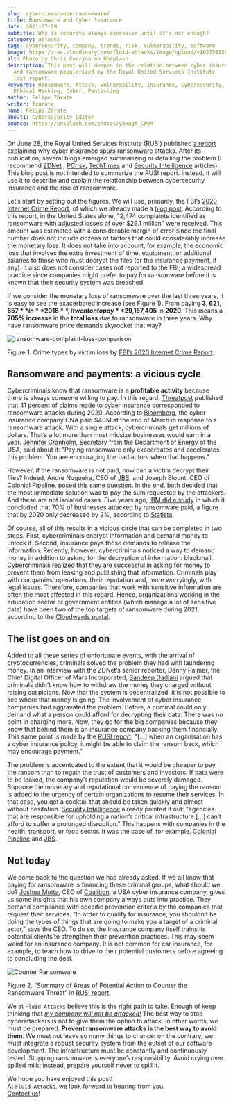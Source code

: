 ```yaml
---
slug: cyber-insurance-ransomware/
title: Ransomware and Cyber Insurance
date: 2021-07-29
subtitle: Why is security always excessive until it's not enough?
category: attacks
tags: cybersecurity, company, trends, risk, vulnerability, software
image: https://res.cloudinary.com/fluid-attacks/image/upload/v1627561560/blog/cyber-insurance-ransomware/cover-cyber-insurance-ransomware_lflmzi.webp
alt: Photo by Chris Curryon on Unsplash
description: This post will deepen in the relation between cyber insurance
  and ransomware popularized by the Royal United Services Institute
  last report.
keywords: Ransomware, Attack, Vulnerability, Insurance, Cybersecurity,
  Ethical Hacking, Cyber, Pentesting
author: Felipe Zárate
writer: fzarate
name: Felipe Zárate
about1: Cybersecurity Editor
source: https://unsplash.com/photos/ybxugA_CWoM
---
```


On June 28, the Royal United Services Institute (RUSI) published [a
report](https://rusi.org/explore-our-research/publications/occasional-papers/cyber-insurance-and-cyber-security-challenge)
explaining why cyber insurance spurs ransomware attacks. After its
publication, several blogs emerged summarizing or detailing the problem
(I recommend
[ZDNet](https://www.zdnet.com/article/ransomware-has-become-an-existential-threat-that-means-cyber-insurance-is-about-to-change/)
,
[PCrisk](https://www.pcrisk.com/internet-threat-news/21233-is-cyber-insurance-making-it-harder-to-defend-against-ransomware),
[TechTimes](https://www.techtimes.com/articles/261595/20210617/ransomware-attacks-pressure-insurance-companies-limit-coverage-cybercrimes.htm)
and [Security
Intelligence](https://securityintelligence.com/news/whats-behind-rising-ransomware-costs/)
articles). This blog post is not intended to summarize the RUSI report.
Instead, it will use it to describe and explain the relationship between
cybersecurity insurance and the rise of ransomware.

Let’s start by setting out the figures. We will use, primarily, the
FBI’s [2020 Internet Crime
Report](https://www.ic3.gov/Media/PDF/AnnualReport/2020_IC3Report.pdf),
of which we already made a [blog post](../fbi-2020-report/). According
to this report, in the United States alone, "2,474 complaints identified
as ransomware with adjusted losses of over $29.1 million" were received.
This amount was estimated with a considerable margin of error since the
final number does not include dozens of factors that could considerably
increase the monetary loss. It does not take into account, for example,
the economic loss that involves the extra investment of time, equipment,
or additional salaries to those who must decrypt the files (or the
insurance payment, if any). It also does not consider cases not reported
to the FBI; a widespread practice since companies might prefer to pay
for ransomware before it is known that their security system was
breached.

If we consider the monetary loss of ransomware over the last three
years, it is easy to see the exacerbated increase (see Figure 1). From
paying **$3,621,857** in **2018**, it went on to pay **$29,157,405** in
**2020**. This means a **705% increase** in the **total loss** due to
ransomware in three years. Why have ransomware price demands skyrocket
that way?

<div class="imgblock">

![ransomware-complaint-loss-comparison](https://res.cloudinary.com/fluid-attacks/image/upload/v1627562361/blog/cyber-insurance-ransomware/ransomware-complaint-loss-comparison_btczd1.webp)

<div class="title">

Figure 1. Crime types by victim loss by [FBI’s 2020 Internet Crime
Report](https://www.ic3.gov/Media/PDF/AnnualReport/2020_IC3Report.pdf).

</div>

</div>

## Ransomware and payments: a vicious cycle

Cybercriminals know that ransomware is a **profitable activity** because
there is always someone willing to pay. In this regard,
[Threatpost](https://threatpost.com/cyber-insurance-ransomware-payments/166580/)
published that 41 percent of claims made to cyber insurance corresponded
to ransomware attacks during 2020. According to
[Bloomberg](https://www.bloomberg.com/news/articles/2021-05-20/cna-financial-paid-40-million-in-ransom-after-march-cyberattack),
the cyber insurance company CNA paid $40M at the end of March in
response to a ransomware attack. With a single attack, cybercriminals
get millions of dollars. That’s a lot more than most midsize businesses
would earn in a year. [Jennifer
Granholm](https://www.nbcnews.com/now/video/can-cyber-insurance-keep-up-with-the-growing-number-of-ransomware-attacks-116154437896),
Secretary from the Department of Energy of the USA, said about it:
"Paying ransomware only exacerbates and accelerates this problem. You
are encouraging the bad actors when that happens."

However, if the ransomware is not paid, how can a victim decrypt their
files? Indeed, Andre Nogueira, CEO of [JBS](../jbs-revil-cyberattack/),
and Joseph Blount, CEO of [Colonial
Pipeline](../pipeline-ransomware-darkside/), posed this same question.
In the end, both decided that the most immediate solution was to pay the
sum requested by the attackers. And these are not isolated cases. Five
years ago, [IBM did a
study](https://www.healthcareitnews.com/news/ransomware-70-businesses-attacked-pay-ibm-study-finds)
in which it concluded that 70% of businesses attacked by ransomware
paid, a figure that by 2020 only decreased by 2%, according to
[Statista](https://www.statista.com/statistics/701282/ransomware-experience-of-companies/).

Of course, all of this results in a vicious circle that can be completed
in two steps. First, cybercriminals encrypt information and demand money
to unlock it. Second, insurance pays those demands to release the
information. Recently, however, cybercriminals noticed a way to demand
money in addition to asking for the decryption of information:
blackmail. Cybercriminals realized that [they are successful
in](https://www.zdnet.com/article/ransomware-theres-been-a-big-rise-in-double-extortion-attacks-as-gangs-try-out-new-tricks/)
asking for money to prevent them from leaking and publishing that
information. Criminals play with companies' operations, their reputation
and, more worryingly, with legal issues. Therefore, companies that work
with sensitive information are often the most affected in this regard.
Hence, organizations working in the education sector or government
entities (which manage a lot of sensitive data) have been two of the top
targets of ransomware during 2021, according to the [Cloudwards
portal](https://www.cloudwards.net/ransomware-statistics/).

## The list goes on and on

Added to all these series of unfortunate events, with the arrival of
cryptocurrencies, criminals solved the problem they had with laundering
money. In an interview with the ZDNet’s senior reporter, Danny Palmer,
the Chief Digital Officer of Mars Incorporated, [Sandeep
Dadlani](https://www.zdnet.com/article/ransomware-has-become-an-existential-threat-that-means-cyber-insurance-is-about-to-change/)
argued that criminals didn’t know how to withdraw the money they charged
without raising suspicions. Now that the system is decentralized, it is
not possible to see where that money is going. The involvement of cyber
insurance companies had aggravated the problem. Before, a criminal could
only demand what a person could afford for decrypting their data. There
was no point in charging more. Now, they go for the big companies
because they know that behind them is an insurance company backing them
financially. This same point is made by the [RUSI
report](https://static.rusi.org/263_ei_ransomware_final_0_0.pdf):
"\[…​\] when an organisation has a cyber insurance policy, it might
be able to claim the ransom back, which may encourage payment."

The problem is accentuated to the extent that it would be cheaper to pay
the ransom than to regain the trust of customers and investors. If data
were to be leaked, the company’s reputation would be severely damaged.
Suppose the monetary and reputational convenience of paying the ransom
is added to the urgency of certain organizations to resume their
services. In that case, you get a cocktail that should be taken quickly
and almost without hesitation. [Security
Intelligence](https://securityintelligence.com/news/whats-behind-rising-ransomware-costs/)
already pointed it out: "agencies that are responsible for upholding a
nation’s critical infrastructure \[…​\] can’t afford to suffer a
prolonged disruption." This happens with companies in the health,
transport, or food sector. It was the case of, for example, [Colonial
Pipeline](../pipeline-ransomware-darkside/) and
[JBS](../jbs-revil-cyberattack/).

## Not today

We come back to the question we had already asked. If we all know that
paying for ransomware is financing these criminal groups, what should we
do? [Joshua
Motta](https://www.nbcnews.com/now/video/can-cyber-insurance-keep-up-with-the-growing-number-of-ransomware-attacks-116154437896),
CEO of [Coalition](https://www.coalitioninc.com/), a USA cyber insurance
company, gives us some insights that his own company always puts into
practice. They demand compliance with specific prevention criteria by
the companies that request their services. "In order to qualify for
insurance, you shouldn’t be doing the types of things that are going to
make you a target of a criminal actor," says the CEO. To do so, the
insurance company itself trains its potential clients to strengthen
their prevention practices. This may seem weird for an insurance
company. It is not common for car insurance, for example, to teach how
to drive to their potential customers before agreeing to concluding the
deal.

<div class="imgblock">

![Counter Ransomware](https://res.cloudinary.com/fluid-attacks/image/upload/v1627562360/blog/cyber-insurance-ransomware/counter-ransomware_wkr8b1.webp)

<div class="title">

Figure 2. “Summary of Areas of Potential Action to Counter
the Ransomware Threat” in [RUSI report](https://static.rusi.org/263_ei_ransomware_final_0_0.pdf).

</div>

</div>

We at `Fluid Attacks` believe this is the right path to take. Enough of
keep thinking that [*my company will not be
attacked\!*](../optimism-bias/) The best way to stop cyberattackers is
not to give them the option to attack. In other words, we must be
prepared. **Prevent ransomware attacks is the best way to avoid them**.
We must not leave so many things to chance: on the contrary, we must
integrate a robust security system from the outset of our software
development. The infrastructure must be constantly and continuously
tested. Stopping ransomware is everyone’s responsibility. Avoid crying
over spilled milk; instead, prepare yourself never to spill it.

We hope you have enjoyed this post!\
At `Fluid Attacks`, we look forward to hearing from you.\
[Contact us](../../contact-us/)!

